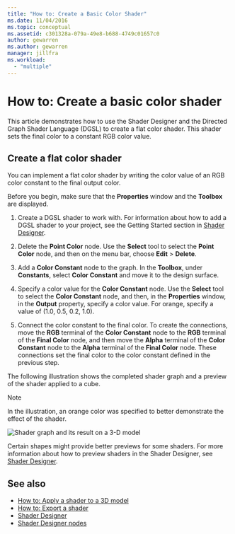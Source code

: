 ```yaml
---
title: "How to: Create a Basic Color Shader"
ms.date: 11/04/2016
ms.topic: conceptual
ms.assetid: c301328a-079a-49e8-b688-4749c01657c0
author: gewarren
ms.author: gewarren
manager: jillfra
ms.workload:
  - "multiple"
---
```

# How to: Create a basic color shader

This article demonstrates how to use the Shader Designer and the Directed Graph Shader Language (DGSL) to create a flat color shader. This shader sets the final color to a constant RGB color value.

## Create a flat color shader

You can implement a flat color shader by writing the color value of an RGB color constant to the final output color.

Before you begin, make sure that the **Properties** window and the **Toolbox** are displayed.

1. Create a DGSL shader to work with. For information about how to add a DGSL shader to your project, see the Getting Started section in [Shader Designer](../designers/shader-designer.md).

2. Delete the **Point Color** node. Use the **Select** tool to select the **Point Color** node, and then on the menu bar, choose **Edit** > **Delete**.

3. Add a **Color Constant** node to the graph. In the **Toolbox**, under **Constants**, select **Color Constant** and move it to the design surface.

4. Specify a color value for the **Color Constant** node. Use the **Select** tool to select the **Color Constant** node, and then, in the **Properties** window, in the **Output** property, specify a color value. For orange, specify a value of (1.0, 0.5, 0.2, 1.0).

5. Connect the color constant to the final color. To create the connections, move the **RGB** terminal of the **Color Constant** node to the **RGB** terminal of the **Final Color** node, and then move the **Alpha** terminal of the **Color Constant** node to the **Alpha** terminal of the **Final Color** node. These connections set the final color to the color constant defined in the previous step.

The following illustration shows the completed shader graph and a preview of the shader applied to a cube.

> [!NOTE]
> In the illustration, an orange color was specified to better demonstrate the effect of the shader.

![Shader graph and its result on a 3&#45;D model](../designers/media/digit-flat-color-effect.png)

Certain shapes might provide better previews for some shaders. For more information about how to preview shaders in the Shader Designer, see [Shader Designer](../designers/shader-designer.md).

## See also

- [How to: Apply a shader to a 3D model](../designers/how-to-apply-a-shader-to-a-3-d-model.md)
- [How to: Export a shader](../designers/how-to-export-a-shader.md)
- [Shader Designer](../designers/shader-designer.md)
- [Shader Designer nodes](../designers/shader-designer-nodes.md)